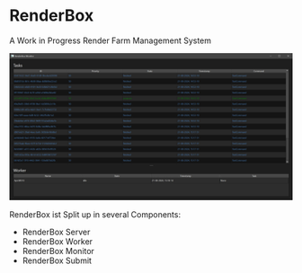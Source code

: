 # RenderBox

A Work in Progress Render Farm Management System

![image](docs/screenshot.jpg)

RenderBox ist Split up in several Components:

- RenderBox Server
- RenderBox Worker
- RenderBox Monitor
- RenderBox Submit
